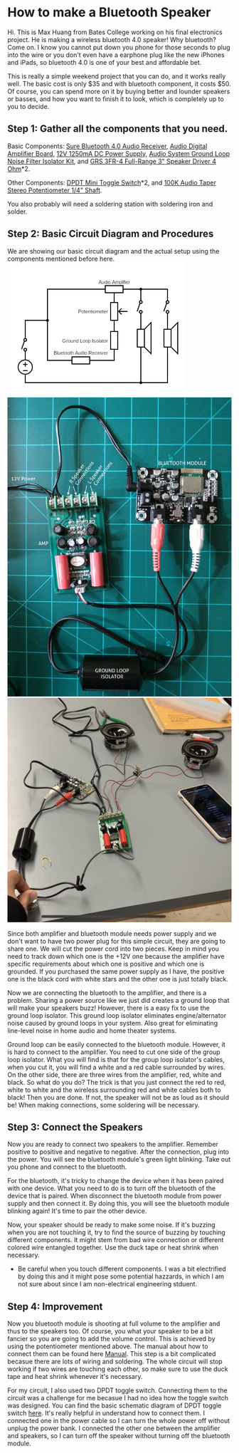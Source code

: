 # How to make a Bluetooth Speaker
Hi. This is Max Huang from Bates College working on his final electronics project. He is making a wireless bluetooth 4.0 speaker! Why bluetooth? Come on. I know you cannot put down you phone for those seconds to plug into the wire or you don't even have a earphone plug like the new iPhones and iPads, so bluetooth 4.0 is one of your best and affordable bet. 

This is really a simple weekend project that you can do, and it works really well. The basic cost is only $35 and with bluetooth component, it costs $50. Of course, you can spend more on it by buying better and lounder speakers or basses, and how you want to finish it to look, which is completely up to you to decide. 

## Step 1: Gather all the components that you need. 
Basic Components: [Sure Bluetooth 4.0 Audio Receiver](https://www.parts-express.com/sure-electronics-aa-ab41136-bluetooth-40-audio-receiver-board-aptx--edr-12-vdc--320-351), [Audio Digital Amplifier Board](https://www.parts-express.com/t-amp-tripath-ta2024-2-x-15w-audio-digital-amplifier-board--320-600), [12V 1250mA DC Power Supply](https://www.parts-express.com/12v-1250ma-dc-power-supply-ac-adapter-21-x-55mm-center-(-)-positive-plug--129-032), [Audio System Ground Loop Noise Filter Isolator Kit](https://www.parts-express.com/audio-system-ground-loop-noise-filter-isolator-kit--265-007), and [GRS 3FR-4 Full-Range 3" Speaker Driver 4 Ohm](https://www.parts-express.com/grs-3fr-4-full-range-3-speaker-driver-4-ohm--292-436)*2.

Other Components: [DPDT Mini Toggle Switch](https://www.parts-express.com/dpdt-mini-toggle-switch--060-338)*2, and [100K Audio Taper Stereo Potentiometer 1/4" Shaft](https://www.parts-express.com/100k-audio-taper-stereo-potentiometer-1-4-shaft--023-652).

You also probably will need a soldering station with soldering iron and solder. 

## Step 2: Basic Circuit Diagram and Procedures
We are showing our basic circuit diagram and the actual setup using the components mentioned before here. 
![CircuitDiagram](circuit.png)
![Reference](Reference.jpeg)
![CircuitDiagramR](Circuit.jpg)


Since both amplifier and bluetooth module needs power supply and we don't want to have two power plug for this simple circuit, they are going to share one. We will cut the power cord into two pieces. Keep in mind you need to track down which one is the +12V one because the amplifier have specific requirements about which one is positive and which one is grounded. If you purchased the same power supply as I have, the positive one is the black cord with white stars and the other one is just totally black. 

Now we are connecting the bluetooth to the amplifier, and there is a problem. Sharing a power source like we just did creates a ground loop that will make your speakers buzz! However, there is a easy fix to use the ground loop isolator. This ground loop isolator eliminates engine/alternator noise caused by ground loops in your system. Also great for eliminating line-level noise in home audio and home theater systems. 

Ground loop can be easily connected to the bluetooth module. However, it is hard to connect to the amplifier. You need to cut one side of the group loop isolator. What you will find is that for the group loop isolator's cables, when you cut it, you will find a white and a red cable surrounded by wires. On the other side, there are three wires from the amplifier, red, white and black. So what do you do? The trick is that you just connect the red to red, white to white and the wireless surrounding red and white cables both to black! Then you are done. If not, the speaker will not be as loud as it should be! When making connections, some soldering will be necessary.


## Step 3: Connect the Speakers
Now you are ready to connect two speakers to the amplifier. Remember positive to positive and negative to negative. After the connection, plug into the power. You will see the bluetooth module's green light blinking. Take out you phone and connect to the bluetooth. 

For the bluetooth, it's tricky to change the device when it has been paired with one device. What you need to do is to turn off the bluetooth of the device that is paired. When disconnect the bluetooth module from power supply and then connect it. By doing this, you will see the bluetooth module blinking again! It's time to pair the other device. 

Now, your speaker should be ready to make some noise. If it's buzzing when you are not touching it, try to find the source of buzzing by touching different components. It might stem from bad wire connection or different colored wire entangled together. Use the duck tape or heat shrink when necessary. 

* Be careful when you touch different components. I was a bit electrified by doing this and it might pose some potential hazzards, in which I am not sure about since I am non-electrical engineering stduent. 

## Step 4: Improvement

Now you bluetooth module is shooting at full volume to the amplifier and thus to the speakers too. Of course, you what your speaker to be a bit fancier so you are going to add the volume control. This is achieved by using the potentiometer mentioned above. The manual about how to connect them can be found here [Manual](https://www.parts-express.com/pedocs/manuals/320-600-parts-express-ta2024-manual.pdf). This step is a bit complicated becasue there are lots of wiring and soldering. The whole circuit will stop working if two wires are touching each other, so make sure to use the duck tape and heat shrink whenever it's necessary. 

For my circuit, I also used two DPDT toggle switch. Connecting them to the circuit was a challenge for me becasue I had no idea how the toggle switch was designed. You can find the basic schematic diagram of DPDT toggle switch [here](http://musicfromouterspace.com/analogsynth_new/ELECTRONICS/pdf/switches_demystified_assembly.pdf). It's really helpful in understand how to connect them. I connected one in the power cable so I can turn the whole power off without unplug the power bank. I connected the 
other one between the amplifier and speakers, so I can turn off the speaker without turning off the bluetooth module. 










